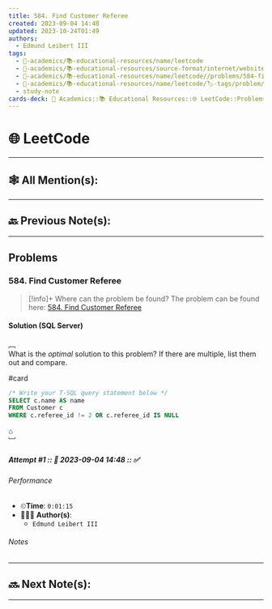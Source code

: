 ```yaml
---
title: 584. Find Customer Referee
created: 2023-09-04 14:48
updated: 2023-10-24T01:49
authors:
  - Edmund Leibert III
tags:
  - 🔴-academics/📚-educational-resources/name/leetcode
  - 🔴-academics/📚-educational-resources/source-format/internet/website
  - 🔴-academics/📚-educational-resources/name/leetcode//problems/584-find-customer-referee
  - 🔴-academics/📚-educational-resources/name/leetcode/🏷️-tags/problem/tag/topic/database
  - study-note
cards-deck: 🔴 Academics::📚 Educational Resources::🌐 LeetCode::Problems::584. Find Customer Referee
---
```


#  🌐 LeetCode

---

## 🕸️ All Mention(s): 

---

## 🔙 Previous Note(s):

---

##  Problems

### 584. Find Customer Referee

> [!info]+ Where can the problem be found?
> The problem can be found here: [584. Find Customer Referee](https://leetcode.com/problems/find-customer-referee/description/)

#### Solution (SQL Server)

﹇<br>
What is the _optimal_ solution to this problem? If there are multiple, list them out and compare.

#card 

```sql
/* Write your T-SQL query statement below */
SELECT c.name AS name
FROM Customer c
WHERE c.referee_id != 2 OR c.referee_id IS NULL
```


⌂
<br>﹈<br>

##### Attempt #1 :: 📆 2023-09-04 14:48 :: ✅

###### Performance

- ⏲**Time**: `0:01:15`
- 🧔🏽‍♂️ **Author(s)**: 
	- `Edmund Leibert III`

###### Notes


---

## 🔜 Next Note(s):

---
